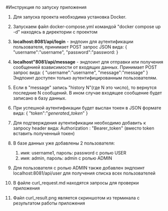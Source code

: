 #Инструкция по запуску приложения
1. Для запуска проекта необходима установка Docker.
   
2. Запускаем файл docker-compose.yml командой "docker compose up -d" находясь в директории с проектом
   
3. **localhost:8081/api/login** - эндпоин для аутентификации пользователя, принимает POST запрос JSON вида:
   {
    "username":"username",
    "password":"password:
   }
   
4. **localhost"8081/api/message** - эндпоинт для отправки или получения сообщенией взависимости от входящих данных.
   Принимает POST запрос вида:
   {
    "username":"username",
    "message":"message"
   }
   Эндпоинт доступен только аутентифицированным пользователям.
   
5. Если в "message" запись "history N"(где N это число), то вернутся последние N сообщений. В ином случае входящее
   сообщение будет записано в базу данных.
   
6. При успешной аутентификации будет выслан токен в JSON формате вида:
   {
   "token":"*generated_token*"
   }
   
7. Для подтверждения аутентификации необходимо добавить к запросу header вида:
   Authorization : "Bearer_token" (вместо token вставить полученный токен)
   
8. В базе данных уже добавлены 2 пользователя:
    1. имя: username1, пароль: password c ролью USER
    2. имя: admin, пароль: admin с ролью ADMIN
    
9. Для пользователя с ролью ADMIN также добавлен эндпоинт localhost:8081/api/user для получения списка всех
пользователей
    
10. В файле curl_request.md находятся запросы для проверки приложения

11. Файл curl_result.png является скриншотом из терминала с результатом работы приложения
